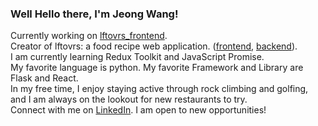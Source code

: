 ### Well Hello there, I'm Jeong Wang!

<!--
**jeongwang95/jeongwang95** is a ✨ _special_ ✨ repository because its `README.md` (this file) appears on your GitHub profile.

Here are some ideas to get you started:

- 🔭 I’m currently working on ...
- 🌱 I’m currently learning ...
- 👯 I’m looking to collaborate on ...
- 🤔 I’m looking for help with ...
- 💬 Ask me about ...
- 📫 How to reach me: ...
- 😄 Pronouns: ...
- ⚡ Fun fact: ...
-->

Currently working on [lftovrs_frontend](https://github.com/jeongwang95/lftovrs_frontend).<br />
Creator of lftovrs: a food recipe web application. ([frontend](https://github.com/jeongwang95/lftovrs_frontend), [backend](https://github.com/jeongwang95/lftovrs)).<br />
I am currently learning Redux Toolkit and JavaScript Promise.<br />
My favorite language is python. My favorite Framework and Library are Flask and React.<br />
In my free time, I enjoy staying active through rock climbing and golfing, and I am always on the lookout for new restaurants to try.<br />
Connect with me on [LinkedIn](https://www.linkedin.com/in/jeongwang/). I am open to new opportunities!<br />
